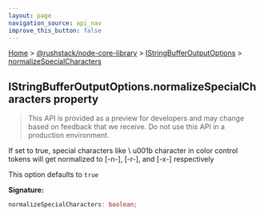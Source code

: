 ```yaml
---
layout: page
navigation_source: api_nav
improve_this_button: false
---
```



[Home](./index.md) &gt; [@rushstack/node-core-library](./node-core-library.md) &gt; [IStringBufferOutputOptions](./node-core-library.istringbufferoutputoptions.md) &gt; [normalizeSpecialCharacters](./node-core-library.istringbufferoutputoptions.normalizespecialcharacters.md)

## IStringBufferOutputOptions.normalizeSpecialCharacters property

> This API is provided as a preview for developers and may change based on feedback that we receive. Do not use this API in a production environment.
>

If set to true, special characters like \\ u001b character in color control tokens will get normalized to \[-n-\], \[-r-\], and \[-x-\] respectively

This option defaults to `true`

<b>Signature:</b>

```typescript
normalizeSpecialCharacters: boolean;
```
